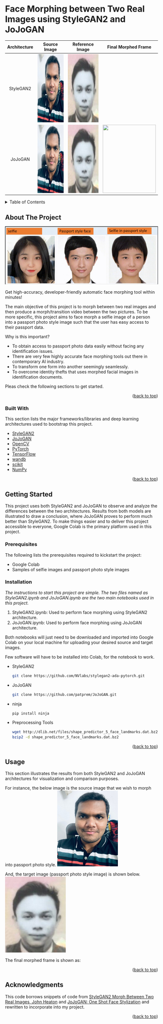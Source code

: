 # Face Morphing between Two Real Images using StyleGAN2 and JoJoGAN

| Architecture | Source Image | Reference Image | Final Morphed Frame |
|     :---:    |     :---:    |     :---:       |       :---:         |
| StyleGAN2   | <img src="https://github.com/patprem/FaceMorphing/blob/f371afea1d6d1836f833a6bf4798bb8f2a8b30bb/images/source1.jpeg" width="175" height ="225"> | <img src="https://github.com/patprem/FaceMorphing/blob/f371afea1d6d1836f833a6bf4798bb8f2a8b30bb/images/target1.jpg" width="175" height ="225"> |
| JoJoGAN     | <img src="https://github.com/patprem/FaceMorphing/blob/f371afea1d6d1836f833a6bf4798bb8f2a8b30bb/images/source1.jpeg" width="175" height ="225"> | <img src="https://github.com/patprem/FaceMorphing/blob/f371afea1d6d1836f833a6bf4798bb8f2a8b30bb/images/target1.jpg" width="175" height ="225"> | <img src="https://github.com/patprem/FaceMorphing/blob/f371afea1d6d1836f833a6bf4798bb8f2a8b30bb/images/MorphedJoJo.jpeg" width="175" height ="225">










<!-- TABLE OF CONTENTS -->
<details>
  <summary>Table of Contents</summary>
  <ol>
    <li>
      <a href="#about-the-project">About The Project</a>
      <ul>
        <li><a href="#built-with">Built With</a></li>
      </ul>
    </li>
    <li>
      <a href="#getting-started">Getting Started</a>
      <ul>
        <li><a href="#prerequisites">Prerequisites</a></li>
        <li><a href="#installation">Installation</a></li>
      </ul>
    </li>
    <li><a href="#usage">Usage</a></li>
    <li><a href="#acknowledgments">Acknowledgments</a></li>
  </ol>
</details>

<!-- ABOUT THE PROJECT -->
## About The Project

![Face Morph](https://github.com/patprem/FaceMorphing/blob/8c16d28a59b005727dc196e9c856011795c30faf/images/facemorph.png)

Get high-accuracy, developer-friendly automatic face morphing tool within minutes!

The main objective of this project is to morph between two real images and then produce a morph/transition video between the two pictures. To be more specific, this project aims to face morph a selfie image of a person into a passport photo style image such that the user has easy access to their passport data.

Why is this important?
* To obtain access to passport photo data easily without facing any identification issues.
* There are very few highly accurate face morphing tools out there in contemporary AI industry.
* To transform one form into another seemingly seamlessly.
* To overcome identity thefts that uses morphed facial images in identification documents.

Pleas check the following sections to get started.

<p align="right">(<a href="#top">back to top</a>)</p>

### Built With

This section lists the major frameworks/libraries and deep learning architectures used to bootstrap this project. 
* [StyleGAN2](https://github.com/NVlabs/stylegan2#readme)
* [JoJoGAN](https://arxiv.org/pdf/2112.11641.pdf)
* [OpenCV](https://opencv.org/)
* [PyTorch](https://pytorch.org/)
* [TensorFlow](https://www.tensorflow.org/)
* [wandb](https://docs.wandb.ai/)
* [scikit](https://scikit-learn.org/stable/)
* [NumPy](https://numpy.org/)

<p align="right">(<a href="#top">back to top</a>)</p>

<!-- GETTING STARTED -->
## Getting Started
This project uses both StyleGAN2 and JoJoGAN to observe and analyze the differences between the two architectures. Results from both models are illustrated to draw a conclusion, where JoJoGAN proves to perform much better than StyleGAN2. To make things easier and to deliver this project accessible to everyone, Google Colab is the primary platform used in this project.

### Prerequisites

The following lists the prerequisites required to kickstart the project:
* Google Colab
* Samples of selfie images and passport photo style images

### Installation

_The instructions to start this project are simple. The two files named as StyleGAN2.ipynb and JoJoGAN.ipynb are the two main notebooks used in this project._
1. StyleGAN2.ipynb: Used to perform face morphing using StyleGAN2 architecture.
2. JoJoGAN.ipynb: Used to perform face morphing using JoJoGAN architecture.

Both notebooks will just need to be downloaded and imported into Google Colab on your local machine for uploading your desired source and target images.

Few software will have to be installed into Colab, for the notebook to work. 
* StyleGAN2
  ```sh
  git clone https://github.com/NVlabs/stylegan2-ada-pytorch.git
  ```
* JoJoGAN
  ```sh
  git clone https://github.com/patprem/JoJoGAN.git
  ```
* ninja
  ```sh
  pip install ninja
  ```
* Preprocessing Tools
  ```sh
  wget http://dlib.net/files/shape_predictor_5_face_landmarks.dat.bz2
  bzip2 -d shape_predictor_5_face_landmarks.dat.bz2
  ```
  
<p align="right">(<a href="#top">back to top</a>)</p>

<!-- USAGE EXAMPLES -->
## Usage

This section illustrates the results from both StyleGAN2 and JoJoGAN architectures for visualization and comparison purposes.





For instance, the below image is the source image that we wish to morph into passport photo style.
<img src="https://github.com/patprem/FaceMorphing/blob/f371afea1d6d1836f833a6bf4798bb8f2a8b30bb/images/source1.jpeg" width="200" height ="250">

And, the target image (passport photo style image) is shown below.
<img src="https://github.com/patprem/FaceMorphing/blob/f371afea1d6d1836f833a6bf4798bb8f2a8b30bb/images/target1.jpg" width="200" height ="250">

The final morphed frame is shown as:






<p align="right">(<a href="#top">back to top</a>)</p>

<!-- ACKNOWLEDGMENTS -->
## Acknowledgments
This code borrows snippets of code from [StyleGAN2 Morph Between Two Real Images, John Heaton](https://github.com/jeffheaton/stylegan2-toys) and [JoJoGAN: One Shot Face Stylization](https://github.com/mchong6/JoJoGAN) and rewritten to incorporate into my project.

<p align="right">(<a href="#top">back to top</a>)</p>
